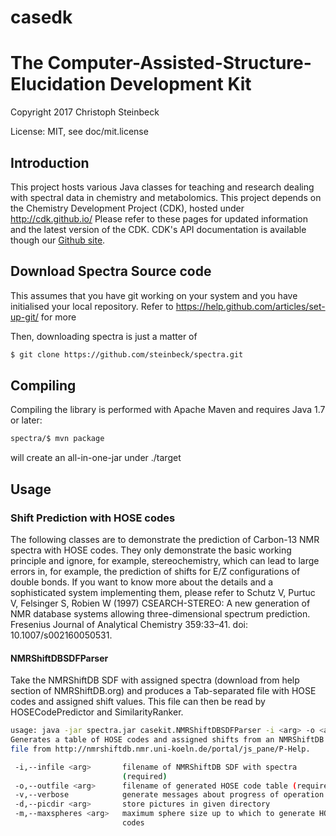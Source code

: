# casedk
# The Computer-Assisted-Structure-Elucidation Development Kit
 
Copyright 2017 Christoph Steinbeck

License: MIT, see doc/mit.license

## Introduction

This project hosts various Java classes for teaching and research dealing with spectral data in chemistry and metabolomics.
This project depends on the Chemistry Development Project (CDK), hosted under http://cdk.github.io/
Please refer to these pages for updated information and the latest version of the CDK. CDK's API documentation is available though our [Github site](http://cdk.github.io/cdk/).

## Download Spectra Source code

This assumes that you have git working on your system and you have initialised your local repository. Refer to https://help.github.com/articles/set-up-git/ for more

Then, downloading spectra is just a matter of

```bash
$ git clone https://github.com/steinbeck/spectra.git
```

## Compiling

Compiling the library is performed with Apache Maven and requires Java 1.7 or later:

```bash
spectra/$ mvn package
```
will create an all-in-one-jar under ./target

## Usage

### Shift Prediction with HOSE codes

The following classes are to demonstrate the prediction of Carbon-13 NMR spectra with HOSE codes. They only demonstrate the basic working principle and ignore, for example, stereochemistry, which can lead to large errors in, for example, the prediction of shifts for E/Z configurations of double bonds. If you want to know more about the details and a sophisticated system implementing them, please refer to Schutz V, Purtuc V, Felsinger S, Robien W (1997) CSEARCH-STEREO: A new generation of NMR database systems allowing three-dimensional spectrum prediction. Fresenius Journal of Analytical Chemistry 359:33–41. doi: 10.1007/s002160050531.

#### NMRShiftDBSDFParser

Take the NMRShiftDB SDF with assigned spectra (download from help section of NMRShiftDB.org) and produces a Tab-separated file with HOSE codes and assigned shift values. This file can then be read by HOSECodePredictor and SimilarityRanker. 

```bash
usage: java -jar spectra.jar casekit.NMRShiftDBSDFParser -i <arg> -o <arg> [-v] '[-d <arg>]' [-m <arg>]
Generates a table of HOSE codes and assigned shifts from an NMRShiftDB SDF
file from http://nmrshiftdb.nmr.uni-koeln.de/portal/js_pane/P-Help.

 -i,--infile <arg>       filename of NMRShiftDB SDF with spectra
                         (required)
 -o,--outfile <arg>      filename of generated HOSE code table (required)
 -v,--verbose            generate messages about progress of operation
 -d,--picdir <arg>       store pictures in given directory
 -m,--maxspheres <arg>   maximum sphere size up to which to generate HOSE
                         codes
```
